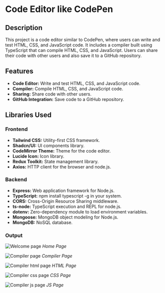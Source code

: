 # Code Editor like CodePen

## Description
This project is a code editor similar to CodePen, where users can write and test HTML, CSS, and JavaScript code. It includes a compiler built using TypeScript that can compile HTML, CSS, and JavaScript. Users can share their code with other users and also save it to a GitHub repository.

## Features
- **Code Editor:** Write and test HTML, CSS, and JavaScript code.
- **Compiler:** Compile HTML, CSS, and JavaScript code.
- **Sharing:** Share code with other users.
- **GitHub Integration:** Save code to a GitHub repository.

## Libraries Used

### Frontend
- **Tailwind CSS:** Utility-first CSS framework.
- **Shadcn/UI:** UI components library.
- **CodeMirror Theme:** Theme for the code editor.
- **Lucide Icon:** Icon library.
- **Redux Toolkit:** State management library.
- **Axios:** HTTP client for the browser and node.js.

### Backend
- **Express:** Web application framework for Node.js.
- **TypeScript:** npm install typescript -g in your system.
- **CORS:** Cross-Origin Resource Sharing middleware.
- **ts-node:** TypeScript execution and REPL for node.js.
- **dotenv:** Zero-dependency module to load environment variables.
- **Mongoose:** MongoDB object modeling for Node.js.
- **MongoDB:** NoSQL database.

### Output

![Welcome page](https://raw.githubusercontent.com/RamLearn-1997/25-React-Project/main/codepen-clone/client/src/assets/Screenshot%20(495).png)
*Home Page*

![Compiler page](https://raw.githubusercontent.com/RamLearn-1997/25-React-Project/main/codepen-clone/client/src/assets/Screenshot%20(496).png)
*Compiler Page*

![Compiler html page](https://raw.githubusercontent.com/RamLearn-1997/25-React-Project/main/codepen-clone/client/src/assets/Screenshot%20(499).png)
*HTML Page*

![Compiler css page](https://raw.githubusercontent.com/RamLearn-1997/25-React-Project/main/codepen-clone/client/src/assets/Screenshot%20(500).png)
*CSS Page*

![Compiler js page](https://raw.githubusercontent.com/RamLearn-1997/25-React-Project/main/codepen-clone/client/src/assets/Screenshot%20(501).png)
*JS Page*